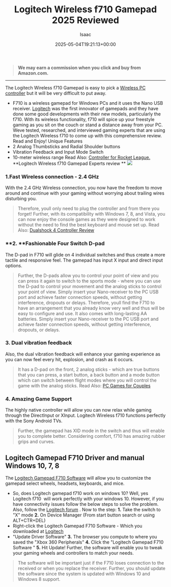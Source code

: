 ﻿---
author: Isaac
layout: post
title: Logitech Wireless f710 Gamepad 2025 Reviewed
date: '2025-05-04T19:21:13+00:00'
categories:
- Controllers
tags: []
slug: /logitech-wireless-f710-gamepad/
lastmod: 2025-05-07T12:21:28+03:00
---
> **We may earn a commission when you click and buy from Amazon.com.**
>

---
The Logitech Wireless f710 Gamepad is easy to pick a
[Wireless PC controller](https://pestpolicy.com/)
but it will be very difficult to put away.
- F710 is a wireless gamepad for Windows PCs and it uses the Nano USB receiver.
[Logitech](https://www.logitechg.com/en-us)
was the first innovator of gamepads and they have done some good developments with their new models, particularly the f710.
With its wireless functionality, f710 will spice up your freestyle gaming as you sit on the couch or stand a distance away from your PC.
Weve tested, researched, and interviewed gaming experts that are using the Logitech Wireless f710 to come up with this comprehensive review. Read and Enjoy!
Unique Features
- 2 Analog Thumbsticks and Radial Shoulder buttons
- Vibration Feedback and Input Mode Switch
- 10-meter wireless range
Read Also:
[Controller for Rocket League.](https://pestpolicy.com/best-controller-for-rocket-league/)
**Logitech Wireless f710 Gamepad Experts review
**
![](/assets/img/img/)
### 1.**Fast Wireless connection - 2.4 GHz**
With the 2.4 GHz Wireless connection, you now have the freedom to move around and continue with your gaming without worrying about trailing wires disturbing you.
> Therefore, youll only need to plug the controller and from there you forget!
Further, with its compatibility with Windows 7, 8, and Vista, you can now enjoy the console games as they were designed to work without the need to find the best keyboard and mouse set up.
Read Also:
[Dualshock 4 Controller Review](https://pestpolicy.com/dualshock-4-controller-review/)
### **2. **Fashionable Four Switch D-pad
The D-pad in F710 will glide on 4 individual switches and thus create a more tactile and responsive feel. The gamepad has input X input and direct input options.
> Further, the D-pads allow you to control your point of view and you can press it again to switch to the sports mode - where you can use the D-pad to control your movement and the analog sticks to control your point of view.
> Simply insert your Nano-receiver to the PC USB port and achieve faster connection speeds, without getting interference, dropouts or delays.
Therefore, youll find the F710 to have an arrangement that you already know very well and thus will be easy to configure and use. It also comes with long-lasting AA batteries.
Simply insert your Nano-receiver to the PC USB port and achieve faster connection speeds, without getting interference, dropouts, or delays.
### 3. Dual vibration feedback
Also, the dual vibration feedback will enhance your gaming experience as you can now feel every hit, explosion, and crash as it occurs.
> It has a D-pad on the front, 2 analog sticks - which are true buttons that you can press, a start button, a back button and a mode button  which can switch between flight modes where you will control the game with the analog sticks.
Read Also:
[PC Games for Couples](https://pestpolicy.com/best-pc-games-for-couples/)
### 4. Amazing Game Support
The highly native controller will allow you can now relax while gaming through the DirectInput or XInput.
Logitech Wireless f710 functions perfectly with the Sony Android TVs.
> Further, the gamepad has XID mode in the switch and thus will enable you to complete better. Considering comfort, f710 has amazing rubber grips and curves.
## Logitech Gamepad F710 Driver and manual  Windows 10, 7, 8
The
[Logitech Gamepad F710 Software](http://support.logitech.com/en_us/product/wireless-gamepad-f710/downloads)
will allow you to customize the gamepad select wheels, headsets, keyboards, and mice.
- So, does Logitech gamepad f710 work on windows 10? Well, yes Logitech f710  will work perfectly with your windows 10.
However, if you have connectivity issues follow the below steps to solve the problem. Also, follow the
[Logitech forum](https://community.logitech.com/s/question/0D531000050zwceCAA/wireless-gamepad-f710-windows-10)
. Now to the step:
**1.**
Take the switch to "X" mode
**2.**
On Device Manager  (From start button search or using ALT+CTR+DEL)
- Right-click the Logitech Gamepad F710 Software - Which you downloaded at
[Logitech](http://support.logitech.com/en_us/product/wireless-gamepad-f710/downloads)
- "Update Driver Software"
**3.**
The browser you compute to where you saved the "Xbox 360 Peripherals"
**4.**
Click the "Logitech Gamepad F710 Software "
**5.**
Hit Update!
Further, the software will enable you to tweak your gaming wheels and controllers to match your needs.
> The software will be important just if the F710 loses connection to the received or when you replace the receiver.
Further, you should update the software since the system is updated with Windows 10 and Windows 8 support.
